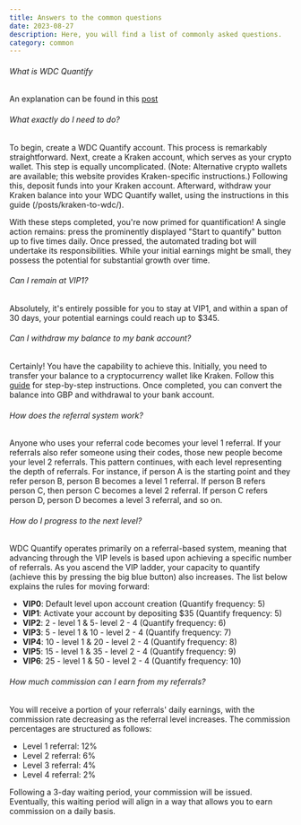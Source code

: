 ```yaml
---
title: Answers to the common questions
date: 2023-08-27
description: Here, you will find a list of commonly asked questions.
category: common
---
```


###### What is WDC Quantify
An explanation can be found in this [post](/posts/about-wdc/)

###### What exactly do I need to do?
To begin, create a WDC Quantify account. This process is remarkably straightforward. Next, create  a Kraken account, which serves as your crypto wallet. This step is equally uncomplicated. (Note: Alternative crypto wallets are available; this website provides Kraken-specific instructions.) Following this, deposit funds into your Kraken account. Afterward, withdraw your Kraken balance into your WDC Quantify wallet, using the instructions in this guide (/posts/kraken-to-wdc/).

With these steps completed, you're now primed for quantification! A single action remains: press the prominently displayed "Start to quantify" button up to five times daily. Once pressed, the automated trading bot will undertake its responsibilities. While your initial earnings might be small, they possess the potential for substantial growth over time.

###### Can I remain at VIP1?
Absolutely, it's entirely possible for you to stay at VIP1, and within a span of 30 days, your potential earnings could reach up to $345.

###### Can I withdraw my balance to my bank account?
Certainly! You have the capability to achieve this. Initially, you need to transfer your balance to a cryptocurrency wallet like Kraken. Follow this [guide](/posts/wdc-to-kraken/) for step-by-step instructions. Once completed, you can convert the balance into GBP and withdrawal to your bank account.

###### How does the referral system work?
Anyone who uses your referral code becomes your level 1 referral. If your referrals also refer someone using their codes, those new people become your level 2 referrals. This pattern continues, with each level representing the depth of referrals. For instance, if person A is the starting point and they refer person B, person B becomes a level 1 referral. If person B refers person C, then person C becomes a level 2 referral. If person C refers person D, person D becomes a level 3 referral, and so on. 

###### How do I progress to the next level?
WDC Quantify operates primarily on a referral-based system, meaning that advancing through the VIP levels is based upon achieving a specific number of referrals. As you ascend the VIP ladder, your capacity to quantify (achieve this by pressing the big blue button) also increases. The list below explains the rules for moving forward:
 - **VIP0**: Default level upon account creation (Quantify frequency: 5)
 - **VIP1**: Activate your account by depositing $35 (Quantify frequency: 5)
 - **VIP2**: 2 - level 1 &amp; 5-  level 2 - 4 (Quantify frequency: 6)
 - **VIP3**: 5 - level 1 &amp; 10 - level 2 - 4 (Quantify frequency: 7)
 - **VIP4**: 10 - level 1 &amp; 20 - level 2 - 4 (Quantify frequency: 8)
 - **VIP5**: 15 - level 1 &amp; 35 - level 2 - 4 (Quantify frequency: 9)
 - **VIP6**: 25 - level 1 &amp; 50 - level 2 - 4 (Quantify frequency: 10)

###### How much commission can I earn from my referrals?
You will receive a portion of your referrals' daily earnings, with the commission rate decreasing as the referral level increases. The commission percentages are structured as follows:
 - Level 1 referral: 12%
 - Level 2 referral: 6%
 - Level 3 referral: 4%
 - Level 4 referral: 2%

Following a 3-day waiting period, your commission will be issued. Eventually, this waiting period will align in a way that allows you to earn commission on a daily basis.
